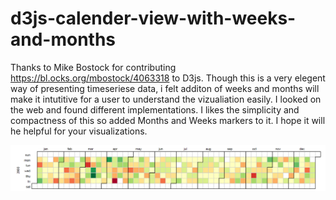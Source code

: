 # d3js-calender-view-with-weeks-and-months

Thanks to Mike Bostock for contributing https://bl.ocks.org/mbostock/4063318 to D3js. Though this is a very elegent way of presenting timeseriese data, i felt additon of weeks and months will make it intutitive for a user to understand the vizualiation easily. I looked on the web and found different implementations. I likes the simplicity and compactness of this so added Months and Weeks markers to it. I hope it will he helpful for your visualizations.


![alt text](https://github.com/gsnaveen/d3js-calendar-view-with-weeks-and-months/blob/master/calendar.png "Check Wiki")
